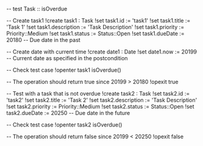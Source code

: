 -- test Task :: isOverdue

-- Create task1
!create task1 : Task
!set task1.id := 'task1'
!set task1.title := 'Task 1'
!set task1.description := 'Task Description'
!set task1.priority := Priority::Medium
!set task1.status := Status::Open
!set task1.dueDate := 20180 -- Due date in the past

-- Create date with current time
!create date1 : Date
!set date1.now := 20199 -- Current date as specified in the postcondition

-- Check test case
!openter task1 isOverdue()

-- The operation should return true since 20199 > 20180
!opexit true

-- Test with a task that is not overdue
!create task2 : Task
!set task2.id := 'task2'
!set task2.title := 'Task 2'
!set task2.description := 'Task Description'
!set task2.priority := Priority::Medium
!set task2.status := Status::Open
!set task2.dueDate := 20250 -- Due date in the future

-- Check test case
!openter task2 isOverdue()

-- The operation should return false since 20199 < 20250
!opexit false
